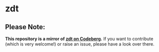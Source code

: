 # zdt

## Please Note:

**This repository is a mirror of [zdt on Codeberg](https://codeberg.org/FObersteiner/zdt).** If you want to contribute (which is very welcome!) or raise an issue, please have a look over there.
